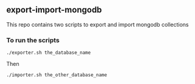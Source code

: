 ## export-import-mongodb
This repo contains two scripts to export and import mongodb collections

### To run the scripts
```
./exporter.sh the_database_name
```
Then
```
./importer.sh the_other_database_name
```


